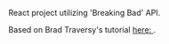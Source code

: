 React project utilizing 'Breaking Bad' API.

Based on Brad Traversy's tutorial [here: ](https://youtu.be/YaioUnMw0mo?list=TLPQMTAwNzIwMjBoI1reEstSUg).

